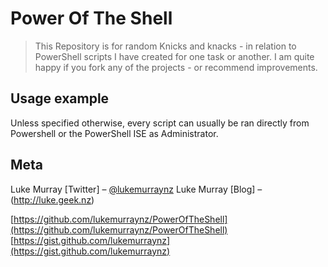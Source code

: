 # Power Of The Shell
> This Repository is for random Knicks and knacks - in relation to PowerShell scripts I have created for one task or another. I am quite happy if you fork any of the projects - or recommend improvements.

## Usage example

Unless specified otherwise, every script can usually be ran directly from Powershell or the PowerShell ISE as Administrator.

## Meta

Luke Murray [Twitter] – [@lukemurraynz](https://twitter.com/lukemurraynz)
Luke Murray [Blog]  – (http://luke.geek.nz)

[https://github.com/lukemurraynz/PowerOfTheShell](https://github.com/lukemurraynz/PowerOfTheShell)
[https://gist.github.com/lukemurraynz](https://gist.github.com/lukemurraynz)
